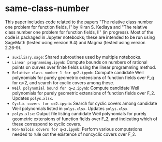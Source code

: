 # same-class-number
This paper includes code related to the papers "The relative class number one problem for function fields, I" by Kiran S. Kedlaya and "The relative class number one problem for function fields, II" (in progress). Most of the code is packaged in Jupyter notebooks; these are intended to be run using SageMath (tested using version 9.4) and Magma (tested using version 2.26-9).

- `auxiliary.sage`: Shared subroutines used by multiple notebooks.
- `Linear programming.ipynb`: Compute bounds on numbers of rational points on curves over finite fields using the linear programming method.
- `Relative class number 1 for q>2.ipynb`: Compute candidate Weil polynomials for purely geometric extensions of function fields over F_q for q>2, and search for cyclic covers among these.
- `Weil polynomial bound for q=2.ipynb`: Compute candidate Weil polynomials for purely geometric extensions of function fields over F_2. Updates `polys.xlsx`.
- `Cyclic covers for q=2.ipynb`: Search for cyclic covers among candidate Weil polynomials listed in `polys.xlsx`. Updates `polys.xlsx`.
- `polys.xlsx`: Output file listing candidate Weil polynomials for purely geometric extensions of function fields over F_2, and indicating which of these correspond to cyclic covers.
- `Non-Galois covers for q=2.ipynb`: Perform various computations needed to rule out the existence of noncyclic covers over F_2.
